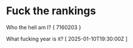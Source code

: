 # Fuck the rankings

Who the hell am I?
{ 7160203 }

What fucking year is it?
[ 2025-01-10T19:30:00Z ]
